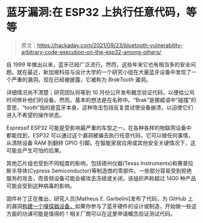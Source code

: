 # 蓝牙漏洞:在 ESP32 上执行任意代码，等等

> 原文：<https://hackaday.com/2021/09/23/bluetooth-vulnerability-arbitrary-code-execution-on-the-esp32-among-others/>

自 1999 年推出以来，蓝牙已经广泛流行。然而，这些年来它也有相当多的安全问题。就在最近，新加坡科技与设计大学的一个研究小组在大量蓝牙设备中发现了一个严重的漏洞。现在已经被披露，它被称为 *BrakTooth* 漏洞。

详细情况尚不清楚；研究团队将等到 10 月份公开发布概念验证代码，以便给公司时间修补他们的设备。然而，基本的想法是在名称中。“Brak”是挪威语中“碰撞”的意思，“tooth”指的是蓝牙本身。这种攻击包括反复尝试使设备崩溃，以迫使它们进入不希望的操作状态。

Espressif ESP32 可能是受影响最严重的车型之一。在各种各样的物联网设备中都能找到，ESP32 可以通过这个漏洞被骗去执行任意代码，它可以做任何事情，从清除设备 RAM 到翻转 GPIO 引脚。在智能家居应用或其他安全关键情况下，这可能会产生可怕的后果。

其他芯片组也受到不同程度的影响，包括德州仪器(Texas Instruments)和赛普拉斯半导体(Cypress Semiconductor)等制造商的零部件。一些部分容易受到拒绝服务的攻击，而音频设备可能会被攻击冻结或关闭。该组织声称超过 1400 种产品可能会受到这种病毒的影响。

固件补丁正在推出，研究人员[Matheus E. Garbelini]发布了代码，为 GitHub 上的漏洞[构建一个嗅探器设备。](https://github.com/Matheus-Garbelini/esp32_bluetooth_classic_sniffer)如果你参与了蓝牙硬件的设计或制造，开始做一些这方面的功课可能是值得的！相关厂商可以在这里申请概念验证测试代码。